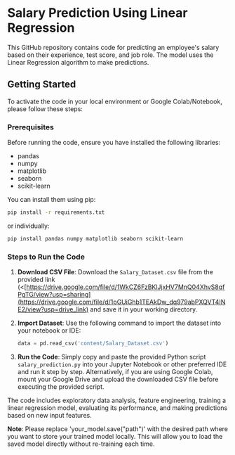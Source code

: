  # Salary Prediction Using Linear Regression

This GitHub repository contains code for predicting an employee's salary based on their experience, test score, and job role. The model uses the Linear Regression algorithm to make predictions.

## Getting Started

To activate the code in your local environment or Google Colab/Notebook, please follow these steps:

### Prerequisites

Before running the code, ensure you have installed the following libraries:

* pandas
* numpy
* matplotlib
* seaborn
* scikit-learn

You can install them using pip:
```bash
pip install -r requirements.txt
```
or individually:
```bash
pip install pandas numpy matplotlib seaborn scikit-learn
```

### Steps to Run the Code

1. **Download CSV File**: Download the `Salary_Dataset.csv` file from the provided link (<[https://drive.google.com/file/d/1WkCZ6FzBKlJjxHV7MnQ04XhvS8qfPgTG/view?usp=sharing](https://drive.google.com/file/d/1pGUiGhb1TEAkDw_dq979abPXQVT4INE2/view?usp=drive_link) and save it in your working directory.

2. **Import Dataset**: Use the following command to import the dataset into your notebook or IDE:
   ```python
   data = pd.read_csv('content/Salary_Dataset.csv')
   ```

3. **Run the Code**: Simply copy and paste the provided Python script `salary_prediction.py` into your Jupyter Notebook or other preferred IDE and run it step by step. Alternatively, if you are using Google Colab, mount your Google Drive and upload the downloaded CSV file before executing the provided script.

The code includes exploratory data analysis, feature engineering, training a linear regression model, evaluating its performance, and making predictions based on new input features.

**Note**: Please replace 'your_model.save("path")' with the desired path where you want to store your trained model locally. This will allow you to load the saved model directly without re-training each time.
